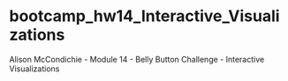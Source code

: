 # bootcamp_hw14_Interactive_Visualizations
Alison McCondichie - Module 14 - Belly Button Challenge - Interactive Visualizations
